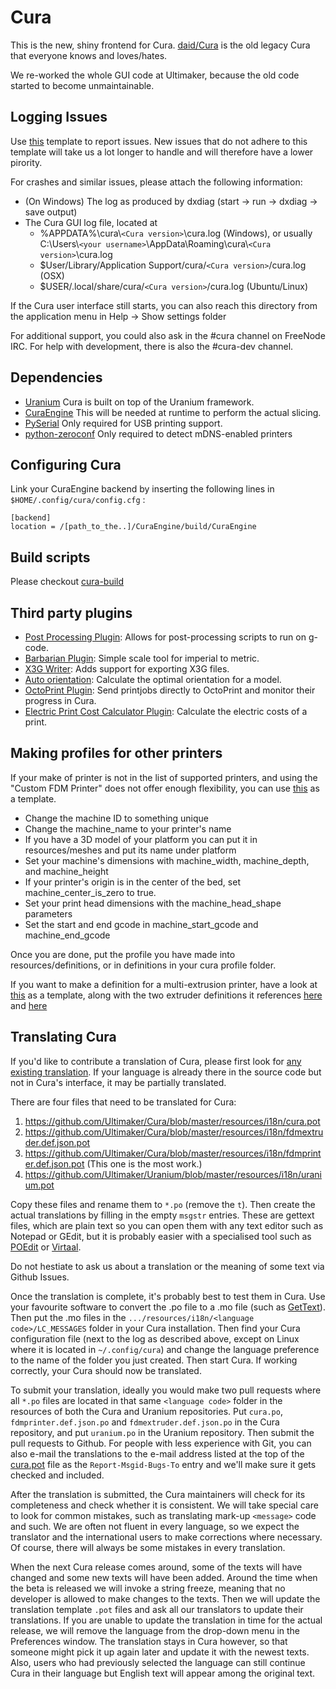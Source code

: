 Cura
====

This is the new, shiny frontend for Cura. [daid/Cura](https://github.com/daid/Cura.git) is the old legacy Cura that everyone knows and loves/hates.

We re-worked the whole GUI code at Ultimaker, because the old code started to become unmaintainable.


Logging Issues
------------
Use [this](https://github.com/Ultimaker/Uranium/wiki/Bug-Reporting-Template) template to report issues. New issues that do not adhere to this template will take us a lot longer to handle and will therefore have a lower pirority. 

For crashes and similar issues, please attach the following information:

* (On Windows) The log as produced by dxdiag (start -> run -> dxdiag -> save output)
* The Cura GUI log file, located at
  * %APPDATA%\cura\\`<Cura version>`\cura.log (Windows), or usually C:\Users\\`<your username>`\AppData\Roaming\cura\\`<Cura version>`\cura.log
  * $User/Library/Application Support/cura/`<Cura version>`/cura.log (OSX)
  * $USER/.local/share/cura/`<Cura version>`/cura.log (Ubuntu/Linux)

If the Cura user interface still starts, you can also reach this directory from the application menu in Help -> Show settings folder

For additional support, you could also ask in the #cura channel on FreeNode IRC. For help with development, there is also the #cura-dev channel.

Dependencies
------------

* [Uranium](https://github.com/Ultimaker/Uranium)
  Cura is built on top of the Uranium framework.
* [CuraEngine](https://github.com/Ultimaker/CuraEngine)
  This will be needed at runtime to perform the actual slicing.
* [PySerial](https://github.com/pyserial/pyserial)
  Only required for USB printing support.
* [python-zeroconf](https://github.com/jstasiak/python-zeroconf)
  Only required to detect mDNS-enabled printers

Configuring Cura
----------------
Link your CuraEngine backend by inserting the following lines in `$HOME/.config/cura/config.cfg` :
```
[backend]
location = /[path_to_the..]/CuraEngine/build/CuraEngine
```

Build scripts
-------------

Please checkout [cura-build](https://github.com/Ultimaker/cura-build)

Third party plugins
-------------
* [Post Processing Plugin](https://github.com/nallath/PostProcessingPlugin): Allows for post-processing scripts to run on g-code.
* [Barbarian Plugin](https://github.com/nallath/BarbarianPlugin): Simple scale tool for imperial to metric.
* [X3G Writer](https://github.com/Ghostkeeper/X3GWriter): Adds support for exporting X3G files.
* [Auto orientation](https://github.com/nallath/CuraOrientationPlugin): Calculate the optimal orientation for a model.
* [OctoPrint Plugin](https://github.com/fieldofview/OctoPrintPlugin): Send printjobs directly to OctoPrint and monitor their progress in Cura.
* [Electric Print Cost Calculator Plugin](https://github.com/zoff99/ElectricPrintCostCalculator): Calculate the electric costs of a print.

Making profiles for other printers
----------------------------------
If your make of printer is not in the list of supported printers, and using the "Custom FDM Printer" does not offer enough flexibility, you can use [this](https://github.com/Ultimaker/Cura/blob/master/resources/definitions/ultimaker_original.def.json) as a template.

* Change the machine ID to something unique
* Change the machine_name to your printer's name
* If you have a 3D model of your platform you can put it in resources/meshes and put its name under platform
* Set your machine's dimensions with machine_width, machine_depth, and machine_height
* If your printer's origin is in the center of the bed, set machine_center_is_zero to true.
* Set your print head dimensions with the machine_head_shape parameters
* Set the start and end gcode in machine_start_gcode and machine_end_gcode

Once you are done, put the profile you have made into resources/definitions, or in definitions in your cura profile folder.

If you want to make a definition for a multi-extrusion printer, have a look at [this](https://github.com/Ultimaker/Cura/blob/master/resources/definitions/ultimaker_original_dual.def.json) as a template, along with the two extruder definitions it references [here](https://github.com/Ultimaker/Cura/blob/master/resources/extruders/ultimaker_original_dual_1st.def.json) and [here](https://github.com/Ultimaker/Cura/blob/master/resources/extruders/ultimaker_original_dual_2nd.def.json)

Translating Cura
----------------
If you'd like to contribute a translation of Cura, please first look for [any existing translation](https://github.com/Ultimaker/Cura/tree/master/resources/i18n). If your language is already there in the source code but not in Cura's interface, it may be partially translated.

There are four files that need to be translated for Cura:
1. https://github.com/Ultimaker/Cura/blob/master/resources/i18n/cura.pot
2. https://github.com/Ultimaker/Cura/blob/master/resources/i18n/fdmextruder.def.json.pot
3. https://github.com/Ultimaker/Cura/blob/master/resources/i18n/fdmprinter.def.json.pot (This one is the most work.)
4. https://github.com/Ultimaker/Uranium/blob/master/resources/i18n/uranium.pot

Copy these files and rename them to `*.po` (remove the `t`). Then create the actual translations by filling in the empty `msgstr` entries. These are gettext files, which are plain text so you can open them with any text editor such as Notepad or GEdit, but it is probably easier with a specialised tool such as [POEdit](https://poedit.net/) or [Virtaal](http://virtaal.translatehouse.org/).

Do not hestiate to ask us about a translation or the meaning of some text via Github Issues.

Once the translation is complete, it's probably best to test them in Cura. Use your favourite software to convert the .po file to a .mo file (such as [GetText](https://www.gnu.org/software/gettext/)). Then put the .mo files in the `.../resources/i18n/<language code>/LC_MESSAGES` folder in your Cura installation. Then find your Cura configuration file (next to the log as described above, except on Linux where it is located in `~/.config/cura`) and change the language preference to the name of the folder you just created. Then start Cura. If working correctly, your Cura should now be translated.

To submit your translation, ideally you would make two pull requests where all `*.po` files are located in that same `<language code>` folder in the resources of both the Cura and Uranium repositories. Put `cura.po`, `fdmprinter.def.json.po` and `fdmextruder.def.json.po` in the Cura repository, and put `uranium.po` in the Uranium repository. Then submit the pull requests to Github. For people with less experience with Git, you can also e-mail the translations to the e-mail address listed at the top of the [cura.pot](https://github.com/Ultimaker/Cura/blob/master/resources/i18n/cura.pot) file as the `Report-Msgid-Bugs-To` entry and we'll make sure it gets checked and included.

After the translation is submitted, the Cura maintainers will check for its completeness and check whether it is consistent. We will take special care to look for common mistakes, such as translating mark-up `<message>` code and such. We are often not fluent in every language, so we expect the translator and the international users to make corrections where necessary. Of course, there will always be some mistakes in every translation.

When the next Cura release comes around, some of the texts will have changed and some new texts will have been added. Around the time when the beta is released we will invoke a string freeze, meaning that no developer is allowed to make changes to the texts. Then we will update the translation template `.pot` files and ask all our translators to update their translations. If you are unable to update the translation in time for the actual release, we will remove the language from the drop-down menu in the Preferences window. The translation stays in Cura however, so that someone might pick it up again later and update it with the newest texts. Also, users who had previously selected the language can still continue Cura in their language but English text will appear among the original text.
